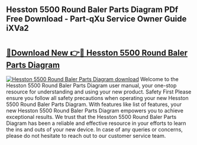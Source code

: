 ## Hesston 5500 Round Baler Parts Diagram PDf Free Download - Part-qXu Service Owner Guide iXVa2

# <h2><a href="http://dfmqzd.blite.top/?on=Hesston+5500+Round+Baler+Parts+Diagram">🔗Download New 👉🔴 Hesston 5500 Round Baler Parts Diagram</a></h2>

[![Hesston 5500 Round Baler Parts Diagram download](https://i.imgur.com/lujVjoI.png)](http://dfmqzd.blite.top/?on=Hesston+5500+Round+Baler+Parts+Diagram)
Welcome to the Hesston 5500 Round Baler Parts Diagram user manual, your one-stop resource for understanding and using your new product. Safety First Please ensure you follow all safety precautions when operating your new Hesston 5500 Round Baler Parts Diagram. With features like list of features, your new Hesston 5500 Round Baler Parts Diagram empowers you to achieve exceptional results. We trust that the Hesston 5500 Round Baler Parts Diagram has been a reliable and effective resource in your efforts to learn the ins and outs of your new device. In case of any queries or concerns, please do not hesitate to reach out to our customer service team.
